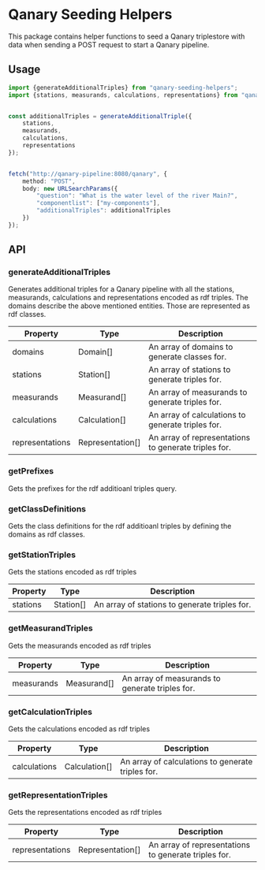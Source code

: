 # Qanary Seeding Helpers

This package contains helper functions to seed a Qanary triplestore with data when sending a POST request to start a Qanary pipeline.

## Usage

```typescript
import {generateAdditionalTriples} from "qanary-seeding-helpers";
import {stations, measurands, calculations, representations} from "qanary-lubw-data


const additionalTriples = generateAdditionalTriple({
    stations,
    measurands,
    calculations,
    representations
});


fetch("http://qanary-pipeline:8080/qanary", {
    method: "POST",
    body: new URLSearchParams({
        "question": "What is the water level of the river Main?",
        "componentlist": ["my-components"],
        "additionalTriples": additionalTriples
    })
});
```

## API

### generateAdditionalTriples

Generates additional triples for a Qanary pipeline with all the stations, measurands, calculations and representations encoded as rdf triples.
The domains describe the above mentioned entities. Those are represented as rdf classes.

| Property        | Type             | Description                                          |
| --------------- | ---------------- | ---------------------------------------------------- |
| domains         | Domain[]         | An array of domains to generate classes for.         |
| stations        | Station[]        | An array of stations to generate triples for.        |
| measurands      | Measurand[]      | An array of measurands to generate triples for.      |
| calculations    | Calculation[]    | An array of calculations to generate triples for.    |
| representations | Representation[] | An array of representations to generate triples for. |

### getPrefixes

Gets the prefixes for the rdf additioanl triples query.

### getClassDefinitions

Gets the class definitions for the rdf additioanl triples by defining the domains as rdf classes.

### getStationTriples

Gets the stations encoded as rdf triples

| Property | Type      | Description                                   |
| -------- | --------- | --------------------------------------------- |
| stations | Station[] | An array of stations to generate triples for. |

### getMeasurandTriples

Gets the measurands encoded as rdf triples

| Property   | Type        | Description                                     |
| ---------- | ----------- | ----------------------------------------------- |
| measurands | Measurand[] | An array of measurands to generate triples for. |

### getCalculationTriples

Gets the calculations encoded as rdf triples

| Property     | Type          | Description                                       |
| ------------ | ------------- | ------------------------------------------------- |
| calculations | Calculation[] | An array of calculations to generate triples for. |

### getRepresentationTriples

Gets the representations encoded as rdf triples

| Property        | Type             | Description                                          |
| --------------- | ---------------- | ---------------------------------------------------- |
| representations | Representation[] | An array of representations to generate triples for. |
